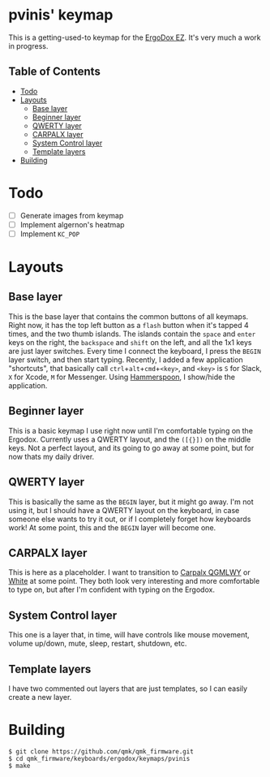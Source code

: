 pvinis' keymap
==============

This is a getting-used-to keymap for the [ErgoDox EZ][ez]. It's very much a work in progress.

[ez]: https://ergodox-ez.com/

## Table of Contents

* [Todo](#todo)
* [Layouts](#layouts)
  - [Base layer](#base-layer)
  - [Beginner layer](#beginner-layer)
  - [QWERTY layer](#qwerty-layer)
  - [CARPALX layer](#carpalx-layer)
  - [System Control layer](#system-control-layer)
  - [Template layers](#template-layers)
* [Building](#building)

# Todo

- [ ] Generate images from keymap
- [ ] Implement algernon's heatmap
- [ ] Implement `KC_POP`

# Layouts

## Base layer

This is the base layer that contains the common buttons of all keymaps. Right now, it has the top left button as a `flash` button when it's tapped 4 times, and the two thumb islands. The islands contain the `space` and `enter` keys on the right, the `backspace` and `shift` on the left, and all the 1x1 keys are just layer switches.
Every time I connect the keyboard, I press the `BEGIN` layer switch, and then start typing.
Recently, I added a few application "shortcuts", that basically call `ctrl`+`alt`+`cmd`+`<key>`, and `<key>` is `S` for Slack, `X` for Xcode, `M` for Messenger. Using [Hammerspoon][hammerspoon], I show/hide the application.

[hammerspoon]: http://www.hammerspoon.org/

## Beginner layer

This is a basic keymap I use right now until I'm comfortable typing on the Ergodox. Currently uses a QWERTY layout, and the `([{}])` on the middle keys. Not a perfect layout, and its going to go away at some point, but for now thats my daily driver.

## QWERTY layer

This is basically the same as the `BEGIN` layer, but it might go away. I'm not using it, but I should have a QWERTY layout on the keyboard, in case someone else wants to try it out, or if I completely forget how keyboards work! At some point, this and the `BEGIN` layer will become one.

## CARPALX layer

This is here as a placeholder. I want to transition to [Carpalx QGMLWY][carpalx] or [White][white] at some point. They both look very interesting and more comfortable to type on, but after I'm confident with typing on the Ergodox.

[carpalx]: http://mkweb.bcgsc.ca/carpalx/?full_optimization
[white]: https://github.com/mw8/white_keyboard_layout

## System Control layer

This one is a layer that, in time, will have controls like mouse movement, volume up/down, mute, sleep, restart, shutdown, etc.

## Template layers

I have two commented out layers that are just templates, so I can easily create a new layer.

# Building

```
$ git clone https://github.com/qmk/qmk_firmware.git
$ cd qmk_firmware/keyboards/ergodox/keymaps/pvinis
$ make
```
